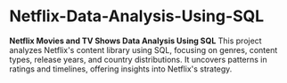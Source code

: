 # Netflix-Data-Analysis-Using-SQL
**Netflix Movies and TV Shows Data Analysis Using SQL**    This project analyzes Netflix's content library using SQL, focusing on genres, content types, release years, and country distributions. It uncovers patterns in ratings and timelines, offering insights into Netflix's strategy. 
